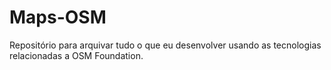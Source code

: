 # Maps-OSM
Repositório para arquivar tudo o que eu desenvolver usando as tecnologias relacionadas a OSM Foundation.
